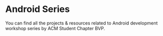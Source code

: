 # Android Series
You can find all the projects &amp; resources related to Android development workshop series by ACM Student Chapter BVP.
